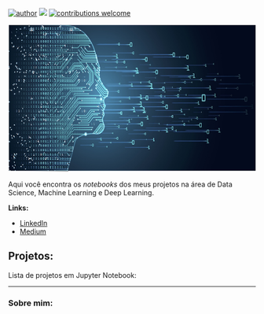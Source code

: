 [![author](https://img.shields.io/badge/author-andrepombo-red.svg)](https://www.linkedin.com/in/andrepombo) 
[![](https://img.shields.io/badge/python-3.7+-blue.svg)](https://www.python.org/downloads/release/python-365/)
[![contributions welcome](https://img.shields.io/badge/contributions-welcome-brightgreen.svg?style=flat)](https://github.com/andrepombo)

<p align="center">
  <img src="Banner1.jpg" width="1000" height="300" >
</p>

Aqui você encontra os *notebooks* dos meus projetos na área de Data Science, Machine Learning e Deep Learning.

**Links:**
* [LinkedIn](https://www.linkedin.com/in/andrepombo/) 
* [Medium](https://medium.com/@andrepombo)


## Projetos:
Lista de projetos em Jupyter Notebook:


---

### Sobre mim:


